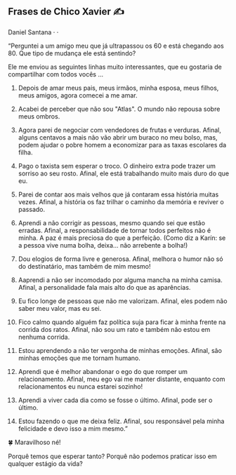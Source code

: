 ## Frases de Chico Xavier ✍️

Daniel Santana  ·   ·

“Perguntei a um amigo meu que já ultrapassou os 60 e está chegando aos 80. Que tipo de mudança ele está sentindo?

Ele me enviou as seguintes linhas muito interessantes, que eu gostaria de compartilhar com todos vocês ...

1) Depois de amar meus pais, meus irmãos, minha esposa, meus filhos, meus amigos, agora comecei a me amar.

2) Acabei de perceber que não sou "Atlas". O mundo não repousa sobre meus ombros.

3) Agora parei de negociar com vendedores de frutas e verduras. Afinal, alguns centavos a mais não vão abrir um buraco no meu bolso, mas, podem ajudar o pobre homem a economizar para as taxas escolares da filha.

4) Pago o taxista sem esperar o troco. O dinheiro extra pode trazer um sorriso ao seu rosto. Afinal, ele está trabalhando muito mais duro do que eu.

5) Parei de contar aos mais velhos que já contaram essa história muitas vezes. Afinal, a história os faz trilhar o caminho da memória e reviver o passado.

6) Aprendi a não corrigir as pessoas, mesmo quando sei que estão erradas. Afinal, a responsabilidade de tornar todos perfeitos não é minha. A paz é mais preciosa do que a perfeição. (Como diz a Karín: se a pessoa vive numa bolha, deixa... não arrebente a bolha!)

7) Dou elogios de forma livre e generosa. Afinal, melhora o humor não só do destinatário, mas também de mim mesmo!
8) Aaprendi a não ser incomodado por alguma mancha na minha camisa. Afinal, a personalidade fala mais alto do que as aparências.

9) Eu fico longe de pessoas que não me valorizam. Afinal, eles podem não saber meu valor, mas eu sei.

10) Fico calmo quando alguém faz política suja para ficar à minha frente na corrida dos ratos. Afinal, não sou um rato e também não estou em nenhuma corrida.

11) Estou aprendendo a não ter vergonha de minhas emoções. Afinal, são minhas emoções que me tornam humano.

12) Aprendi que é melhor abandonar o ego do que romper um relacionamento. Afinal, meu ego vai me manter distante, enquanto com relacionamentos eu nunca estarei sozinho!

13) Aprendi a viver cada dia como se fosse o último. Afinal, pode ser o último.

14) Estou fazendo o que me deixa feliz. Afinal, sou responsável pela minha felicidade e devo isso a mim mesmo.”

🍀 Maravilhoso né!

Porquê  temos que esperar tanto? Porquê  não podemos praticar isso em qualquer estágio da vida?
